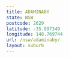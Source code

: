 ```yaml
---
title: ADAMINABY
state: NSW
postcode: 2629
latitude: -35.997349
longitude: 148.769744
url: /nsw/adaminaby/
layout: suburb
---
```

